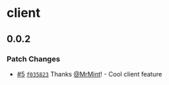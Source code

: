 # client

## 0.0.2

### Patch Changes

- [#5](https://github.com/MrMint/changesets-test/pull/5) [`f035823`](https://github.com/MrMint/changesets-test/commit/f035823a62b6018acf54cc488b6fbb0000402cfa) Thanks [@MrMint](https://github.com/MrMint)! - Cool client feature
